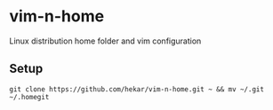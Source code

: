 vim-n-home
==========

Linux distribution home folder and vim configuration


## Setup
`git clone https://github.com/hekar/vim-n-home.git ~ && mv ~/.git ~/.homegit`

